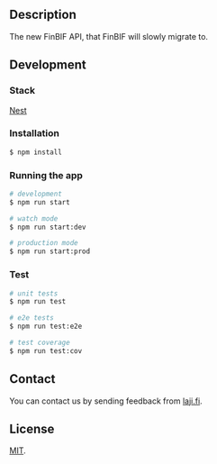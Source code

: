 ## Description

The new FinBIF API, that FinBIF will slowly migrate to.

## Development

### Stack

[Nest](https://github.com/nestjs/nest)

### Installation

```bash
$ npm install
```

### Running the app

```bash
# development
$ npm run start

# watch mode
$ npm run start:dev

# production mode
$ npm run start:prod
```

### Test

```bash
# unit tests
$ npm run test

# e2e tests
$ npm run test:e2e

# test coverage
$ npm run test:cov
```

## Contact

You can contact us by sending feedback from [laji.fi](https://laji.fi).

## License

[MIT](LICENSE).
